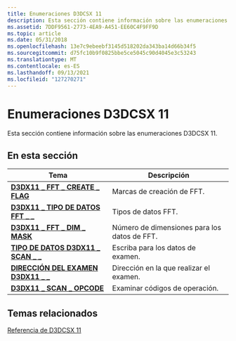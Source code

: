 ```yaml
---
title: Enumeraciones D3DCSX 11
description: Esta sección contiene información sobre las enumeraciones D3DCSX 11.
ms.assetid: 7DDF9561-2773-4EA9-A451-EE60C4F9FF9D
ms.topic: article
ms.date: 05/31/2018
ms.openlocfilehash: 13e7c9ebeebf3145d518202da343ba14d66b34f5
ms.sourcegitcommit: d75fc10b9f0825bbe5ce5045c90d4045e3c53243
ms.translationtype: MT
ms.contentlocale: es-ES
ms.lasthandoff: 09/13/2021
ms.locfileid: "127270271"
---
```

# <a name="d3dcsx-11-enumerations"></a>Enumeraciones D3DCSX 11

Esta sección contiene información sobre las enumeraciones D3DCSX 11.


## <a name="in-this-section"></a>En esta sección



| Tema                                                                  | Descripción                                   |
|------------------------------------------------------------------------|-----------------------------------------------|
| [**D3DX11 \_ FFT \_ CREATE \_ FLAG**](/windows/desktop/api/d3dcsx/ne-d3dcsx-d3dx11_fft_create_flag)<br/> | Marcas de creación de FFT.<br/>                |
| [**D3DX11 \_ TIPO DE DATOS FFT \_ \_**](/windows/desktop/api/d3dcsx/ne-d3dcsx-d3dx11_fft_data_type)<br/>     | Tipos de datos FFT.<br/>                    |
| [**D3DX11 \_ FFT \_ DIM \_ MASK**](/windows/desktop/api/d3dcsx/ne-d3dcsx-d3dx11_fft_dim_mask)<br/>       | Número de dimensiones para los datos de FFT.<br/> |
| [**TIPO DE DATOS D3DX11 \_ SCAN \_ \_**](/windows/desktop/api/d3dcsx/ne-d3dcsx-d3dx11_scan_data_type)<br/>   | Escriba para los datos de examen.<br/>                |
| [**DIRECCIÓN DEL EXAMEN D3DX11 \_ \_**](/windows/desktop/api/d3dcsx/ne-d3dcsx-d3dx11_scan_direction)<br/>    | Dirección en la que realizar el examen.<br/>      |
| [**D3DX11 \_ SCAN \_ OPCODE**](/windows/desktop/api/d3dcsx/ne-d3dcsx-d3dx11_scan_opcode)<br/>          | Examinar códigos de operación.<br/>                      |



 

## <a name="related-topics"></a>Temas relacionados

<dl> <dt>

[Referencia de D3DCSX 11](d3d11-graphics-reference-d3dcsx11.md)
</dt> </dl>

 

 





